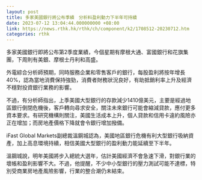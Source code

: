 ```yaml
---
layout: post
title: 多家美國銀行將公布季績　分析料盈利動力下半年可持續
date: 2023-07-12 13:04:44.000000000 +08:00
link: https://news.rthk.hk/rthk/ch/component/k2/1708512-20230712.htm
categories: rthk
---
```


多家美國銀行即將公布第2季度業績，今個星期有摩根大通、富國銀行和花旗集團，下周則有美銀、摩根士丹利和高盛。

外電綜合分析師預期，同時服務企業和零售客戶的銀行，每股盈利將按年增長40%，認為當地消費保持強勁，消費者財務狀況良好，有助抵銷利率上升及經濟不穩對投資銀行業務的影響。

不過，有分析師指出，上季美國大型銀行的存款減少1410億美元，主要是經過地區銀行倒閉危機後，客戶轉向尋求安全，關注未來銀行可能會縮減貸款，應付更多資本要求。有研究機構則關注，美國生活成本上升，個人貸款和信用卡違約風險亦正在增加；而房地產價格下降就會令銀行增加撥備。

iFast Global Markets副總裁溫鋼城認為，美國地區銀行危機有利大型銀行吸納資產，加上高息環境持續，相信美國大型銀行的盈利動力能延續至下半年。

溫鋼城說，明年美國將步入總統大選年，估計美國經濟不會急速下滑，對銀行業的壞帳和盈利影響不大。不過，他提醒，不少中小型銀行的壓力測試可能不達標，特別受商業房地產風險影響，行業的整合潮仍未結束。
